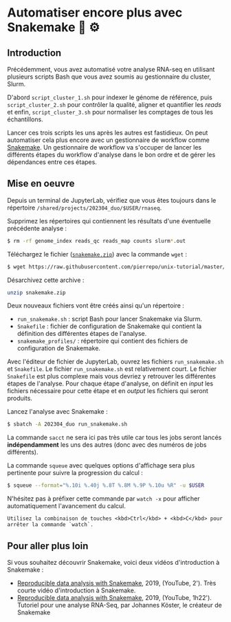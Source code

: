 # Automatiser encore plus avec Snakemake 🐍 ⚙

## Introduction

Précédemment, vous avez automatisé votre analyse RNA-seq en utilisant plusieurs scripts Bash que vous avez soumis au gestionnaire du cluster, Slurm.

D'abord `script_cluster_1.sh` pour indexer le génome de référence, puis `script_cluster_2.sh` pour contrôler la qualité, aligner et quantifier les *reads* et enfin, `script_cluster_3.sh` pour normaliser les comptages de tous les échantillons.

Lancer ces trois scripts les uns après les autres est fastidieux. On peut automatiser cela plus encore avec un gestionnaire de workflow comme [Snakemake](https://snakemake.readthedocs.io/en/stable/). Un gestionnaire de workflow va s'occuper de lancer les différents étapes du workflow d'analyse dans le bon ordre et de gérer les dépendances entre ces étapes.


## Mise en oeuvre

Depuis un terminal de JupyterLab, vérifiez que vous êtes toujours dans le répertoire `/shared/projects/202304_duo/$USER/rnaseq`.

Supprimez les répertoires qui contiennent les résultats d'une éventuelle précédente analyse :

```bash
$ rm -rf genome_index reads_qc reads_map counts slurm*.out
```

Téléchargez le fichier ([`snakemake.zip`](snakemake.zip)) avec la commande `wget` :

```bash
$ wget https://raw.githubusercontent.com/pierrepo/unix-tutorial/master/tuto3/snakemake.zip
```

Désarchivez cette archive :

```bash
unzip snakemake.zip
```

Deux nouveaux fichiers vont être créés ainsi qu'un répertoire :

- `run_snakemake.sh` : script Bash pour lancer Snakemake via Slurm.
- `Snakefile` : fichier de configuration de Snakemake qui contient la définition des différentes étapes de l'analyse.
- `snakemake_profiles/` : répertoire qui contient des fichiers de configuration de Snakemake.

Avec l'éditeur de fichier de JupyterLab, ouvrez les fichiers `run_snakemake.sh` et `Snakefile`. Le fichier `run_snakemake.sh` est relativement court. Le fichier `Snakefile` est plus complexe mais vous devriez y retrouver les différentes étapes de l'analyse. Pour chaque étape d'analyse, on définit en *input* les fichiers nécessaire pour cette étape et en *output* les fichiers qui seront produits.

Lancez l'analyse avec Snakemake :

```bash
$ sbatch -A 202304_duo run_snakemake.sh
```

La commande `sacct` ne sera ici pas très utile car tous les jobs seront lancés **indépendamment** les uns des autres (donc avec des numéros de jobs différents).

La commande `squeue` avec quelques options d'affichage sera plus pertinente pour suivre la progression du calcul : 

```bash
$ squeue --format="%.10i %.40j %.8T %.8M %.9P %.10u %R" -u $USER
```

N'hésitez pas à préfixer cette commande par `watch -x` pour afficher automatiquement l'avancement du calcul.

```{hint}
Utilisez la combinaison de touches <kbd>Ctrl</kbd> + <kbd>C</kbd> pour arrêter la commande `watch`.
```

## Pour aller plus loin

Si vous souhaitez découvrir Snakemake, voici deux vidéos d'introduction à Snakemake :

- [Reproducible data analysis with Snakemake](https://www.youtube.com/watch?v=UOKxta3061g), 2019, (YouTube, 2'). Très courte vidéo d'introduction à Snakemake.
- [Reproducible data analysis with Snakemake](https://www.youtube.com/watch?v=hPrXcUUp70Y), 2019, (YouTube, 1h22'). Tutoriel pour une analyse RNA-Seq, par Johannes Köster, le créateur de Snakemake
